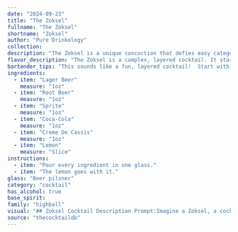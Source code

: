 ```yaml
---
date: "2024-09-23"
title: "The Zoksel"
fullname: "The Zoksel"
shortname: "Zoksel"
author: "Pure Drinkology"
collection:
description: "The Zoksel is a unique concoction that defies easy categorization.  Its base of beer, sodas, and fruit juices hints at a Boilermaker lineage, but the addition of Creme de Cassis and lemon evokes a more sophisticated, potentially European influence.  The exact origin remains shrouded in mystery. "
flavor_description: "The Zoksel is a complex, layered cocktail. It starts with a sweet, creamy base from the root beer and creme de cassis, brightened by the citrus tang of lemonade and lemon. The beer and 7-Up add a subtle, effervescent complexity, while the Coca-Cola brings a hint of cola spice. The result is a refreshingly unique concoction that blends sweet, tart, and bubbly notes for a truly intriguing experience. "
bartender_tips: "This sounds like a fun, layered cocktail!  Start with the heaviest ingredients at the bottom: Creme de Cassis, then lemonade, and root beer.  Use a bar spoon to carefully layer the beer, Coca-Cola, and 7-Up to avoid mixing.  Finish with a squeeze of lemon juice and a lemon twist for a bright touch. Remember to chill all ingredients beforehand for a perfectly refreshing experience. "
ingredients:
  - item: "Lager Beer"
    measure: "1oz"
  - item: "Root Beer"
    measure: "1oz"
  - item: "Sprite"
    measure: "1oz"
  - item: "Coca-Cola"
    measure: "1oz"
  - item: "Creme De Cassis"
    measure: "1oz"
  - item: "Lemon"
    measure: "Slice"
instructions:
  - item: "Pour every ingredient in one glass."
  - item: "The lemon goes with it."
glass: "Beer pilsner"
category: "cocktail"
has_alcohol: true
base_spirit:
family: "highball"
visual: "## Zoksel Cocktail Description Prompt:Imagine a Zoksel, a cocktail blending **[Beer, Root Beer, Lemonade, Coca-Cola, 7-Up, Creme De Cassis, Lemon]**.  Describe the **color**, **clarity**, and **texture** of this concoction.  Is it vibrant and layered, or a homogenous murky mix? Does it have a frothy head, or a smooth, velvety finish?  Are there any visible ingredients like fruit chunks or ice? Focus on evoking the **sensory experience** of seeing this cocktail for the first time. "
source: "thecocktaildb"
---
```


